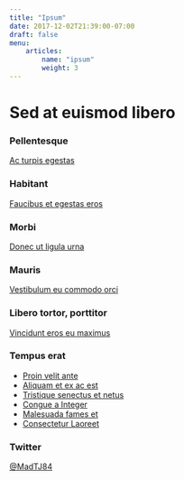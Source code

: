 ```yaml
---
title: "Ipsum"
date: 2017-12-02T21:39:00-07:00
draft: false
menu:
    articles:
        name: "ipsum"
        weight: 3
---
```


# Sed at euismod libero

   
<h3 class="bullet">Pellentesque</h3>
<a class="pb-10" href="/" target="_blank">Ac turpis egestas</a>
<h3 class="bullet">Habitant</h3>
<a class="pb-10" href="/" target="_blank">Faucibus et egestas eros</a>
<h3 class="bullet">Morbi</h3>
<a class="pb-10" href="/">Donec ut ligula urna</a>
<h3 class="bullet">Mauris</h3>
<a class="pb-10" href="/">Vestibulum eu commodo orci</a>
<h3 class="bullet">Libero tortor, porttitor</h3>
<a class="pb-10" href="/" target="_blank">Vincidunt eros eu maximus</a>
<h3 class="bullet">Tempus erat</h3>

* [Proin velit ante](/)
* [Aliquam et ex ac est](/)
* [Tristique senectus et netus](/)
* [Congue a Integer](/)
* [Malesuada fames et](/)
* [Consectetur Laoreet](/)

<h3 class="bullet">Twitter</h3>
<a href="https://twitter.com/MadTJ84" target="_blank">@MadTJ84</a>
